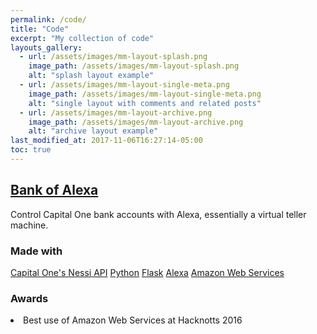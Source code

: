 ```yaml
---
permalink: /code/
title: "Code"
excerpt: "My collection of code"
layouts_gallery:
  - url: /assets/images/mm-layout-splash.png
    image_path: /assets/images/mm-layout-splash.png
    alt: "splash layout example"
  - url: /assets/images/mm-layout-single-meta.png
    image_path: /assets/images/mm-layout-single-meta.png
    alt: "single layout with comments and related posts"
  - url: /assets/images/mm-layout-archive.png
    image_path: /assets/images/mm-layout-archive.png
    alt: "archive layout example"
last_modified_at: 2017-11-06T16:27:14-05:00
toc: true
---
```


<centre>

<div id="bankOfAlexa">
<h2><a href="https://devpost.com/software/bank-of-alexa">Bank of Alexa</a></h2>
Control Capital One bank accounts with Alexa, essentially a virtual teller machine.
<h3>Made with</h3>
<a href="#" class="btn btn--primary">Capital One's Nessi API</a>
<a href="#" class="btn btn--primary">Python</a>
<a href="#" class="btn btn--primary">Flask</a>
<a href="#" class="btn btn--primary">Alexa</a>
<a href="#" class="btn btn--primary">Amazon Web Services</a>
<h3>Awards</h3>
<li>Best use of Amazon Web Services at Hacknotts 2016

</div>

</center>